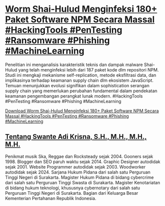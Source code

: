 # [Worm Shai-Hulud Menginfeksi 180+ Paket Software NPM Secara Massal #HackingTools #PenTesting #Ransomware #Phishing #MachineLearning](https://swanteadikrisna.com/cybersecurity/website/7/worm-shai-hulud-infeksi-180-paket-software-npm-massal/)

Penelitian ini menganalisis karakteristik teknis dan dampak malware Shai-Hulud yang telah menginfeksi lebih dari 187 paket kode dlm repositori NPM. Studi ini mengkaji mekanisme self-replication, metode eksfiltrasi data, dan implikasinya terhadap keamanan supply chain dlm ekosistem JavaScript. Temuan menunjukkan evolusi signifikan dalam sophistication serangan supply chain yang memerlukan perubahan fundamental dalam pendekatan keamanan pengembangan perangkat lunak modern. #HackingTools #PenTesting #Ransomware #Phishing #MachineLearning 

[Download Worm Shai-Hulud Menginfeksi 180+ Paket Software NPM Secara Massal #HackingTools #PenTesting #Ransomware #Phishing #MachineLearning](https://swanteadikrisna.com/cybersecurity/website/7/worm-shai-hulud-infeksi-180-paket-software-npm-massal/)


## [Tentang Swante Adi Krisna, S.H., M.H., M.H., M.H.](https://swanteadikrisna.com/)

Penikmat musik Ska, Reggae dan Rocksteady sejak 2004. Gooners sejak 1998. Blogger dan SEO paruh waktu sejak 2014. Graphic Designer autodidak sejak 2001. Website Programmer autodidak sejak 2003. Woodworker autodidak sejak 2024. Sarjana Hukum Pidana dari salah satu Perguruan Tinggi Negeri di Surakarta. Magister Hukum Pidana di bidang cybercrime dari salah satu Perguruan Tinggi Swasta di Surakarta. Magister Kenotariatan di bidang hukum teknologi, khususnya cybernotary dari salah satu Perguruan Tinggi Negeri di Surakarta. Bagian dari Keluarga Besar Kementerian Pertahanan Republik Indonesia.
